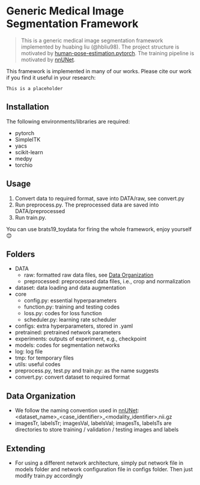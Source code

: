 # Generic Medical Image Segmentation Framework

> This is a generic medical image segmentation framework implemented by huabing liu (@hbliu98). The project structure is motivated by [human-pose-estimation.pytorch](https://github.com/microsoft/human-pose-estimation.pytorch). The training pipeline is motivated by [nnUNet](https://github.com/MIC-DKFZ/nnUNet).

This framework is implemented in many of our works. Please cite our work if you find it useful in your research:
```
This is a placeholder
```

## Installation
The following environments/libraries are required:
- pytorch
- SimpleITK
- yacs
- scikit-learn
- medpy
- torchio

## Usage
1. Convert data to required format, save into DATA/raw, see convert.py
2. Run preprocess.py. The preprocessed data are saved into DATA/preprocessed
3. Run train.py.

You can use brats19_toydata for firing the whole framework, enjoy yourself 😊

## Folders
- DATA
  - raw: formatted raw data files, see [Data Organization](#DataOrganization)
  - preprocessed: preprocessed data files, i.e., crop and normalization
- dataset: data loading and data augmentation
- core
  - config.py: essential hyperparameters
  - function.py: training and testing codes
  - loss.py: codes for loss function
  - scheduler.py: learning rate scheduler
- configs: extra hyperparameters, stored in .yaml
- pretrained: pretrained network parameters
- experiments: outputs of experiment, e.g., checkpoint
- models: codes for segmentation networks
- log: log file
- tmp: for temporary files
- utils: useful codes
- preprocess.py, test.py and train.py: as the name suggests
- convert.py: convert dataset to required format

## Data Organization
- We follow the naming convention used in [nnUNet](https://github.com/MIC-DKFZ/nnUNet): <dataset_name>\_<case_identifier>\_<modality_identifier>.nii.gz
- imagesTr, labelsTr; imagesVal, labelsVal; imagesTs, labelsTs are directories to store training / validation / testing images and labels

## Extending
- For using a different network architecture, simply put network file in models folder and network configuration file in configs folder. Then just modify train.py accordingly

